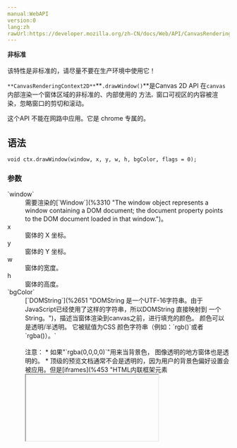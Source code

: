 ```yaml
---
manual:WebAPI
version:0
lang:zh
rawUrl:https://developer.mozilla.org/zh-CN/docs/Web/API/CanvasRenderingContext2D/drawWindow
---
```






**非标准**<br></br>该特性是非标准的，请尽量不要在生产环境中使用它！





`**CanvasRenderingContext2D**`**`.drawWindow()`**是Canvas 2D API 在`canvas`内部渲染一个窗体区域的非标准的、内部使用的 方法`。`窗口可视区的内容被渲染，忽略窗口的剪切和滚动。



这个API 不能在网路中应用。它是 chrome 专属的。


## 语法<a name="语法"></a>

```
void ctx.drawWindow(window, x, y, w, h, bgColor, flags = 0);

```

### 参数<a name="参数"></a>
<dl><dt id=''>`window`</dt><dd>需要渲染的[`Window`](%3310 "The window object represents a window containing a DOM document; the document property points to the DOM document loaded in that window.")。</dd><dt id=''>x</dt><dd>窗体的 X 坐标。</dd><dt id=''>y</dt><dd>窗体的 Y 坐标。</dd><dt id=''>w</dt><dd>窗体的宽度。</dd><dt id=''>h</dt><dd>窗体的高度。</dd><dt id=''>`bgColor`</dt><dd>[`DOMString`](%2651 "DOMString 是一个UTF-16字符串。由于JavaScript已经使用了这样的字符串，所以DOMString 直接映射到 一个String。")，描述当窗体渲染到canvas之前，进行填充的颜色。 颜色可以是透明/半透明。 它被赋值为CSS 颜色字符串（例如：`rgb()`或者`rgba()）。`<br></br>注意：
* 如果&quot;`rgba(0,0,0,0)`&quot;用来当背景色， 图像透明的地方窗体也是透明的。
* 顶级的预览文档通常不会是透明的，因为用户的背景色偏好设置会被应用。但是[iframes](%453 "HTML内联框架元素 <iframe> 表示嵌套的浏览上下文，有效地将另一个HTML页面嵌入到当前页面中。在HTML 4.01中，文档可能包含头部和正文，或头部和框架集，但不能包含正文和框架集。但是，<iframe>可以在正常的文档主体中使用。每个浏览上下文都有自己的会话历史记录和活动文档。包含嵌入内容的浏览上下文称为父浏览上下文。顶级浏览上下文（没有父级）通常是浏览器窗口。")是透明的，如果页面没有设置背景。
* 如果不透明的颜色做为背景色， 渲染速度会更快，因为我们不需要计算窗体的透明度。
</dd><dt id=''>flags可选</dt><dd>用来更好的控制`drawWindow`。 Flags 可以使用或运算符进行连接。常量 | 值 | 描述 
`DRAWWINDOW_DRAW_CARET` | `0x01` | 绘制时，如果被占用，显示插入符。 
`DRAWWINDOW_DO_NOT_FLUSH` | `0x02` | 不要清空待定的布局通知，否则会被批量挂起。 
`DRAWWINDOW_DRAW_VIEW` | `0x04` | 绘制滚动条，并滚动当前的视口。 
`DRAWWINDOW_USE_WIDGET_LAYERS` | `0x08` | 使用小部件层进行有效的管理。这意味着可以使用硬件加速， 但是实际上会变慢，并且降低品质。不管怎样，它都会更准确地反映已经渲染到屏幕上的像素。 
`DRAWWINDOW_ASYNC_DECODE_IMAGES` | `0x10` | 不需要同步解码图像 - 绘制我们已经有的。 

</dd></dl>
## 示例<a name="示例"></a>


这个方法在canvas中绘制了一个DOM 窗口的内容快照。例子：


```
ctx.drawWindow(window, 0, 0, 100, 200, "rgb(255,255,255)");
```


以像素为单位，相对可视区左上角的矩形框内，使用白色作为背景色，在canvas中绘制当前窗口的内容。如果指定&quot;`rgba(255,255,255,0)`&quot; 作为颜色，则内容的背景色是透明的（造成绘制速度变慢）。



使用纯白色&quot;`rgb(255,255,255)`&quot;或者透明颜色之外的任何背景，都不是一个好的主意。就像所有浏览器要做的，多数网站期望他们界面透明的部分绘制到白色背景上。



使用这个方法，可以使用任意内容填充隐藏的IFRAME（例如：CSS-styled HTML text 或者 SVG）并绘制到canvas中。为了适应当前的变形，它会缩放、旋转。



Ted Mielczarek 的[标签预览](%23755 "")扩展使用这种技术，在 chrome 中提供网页的缩略图。源代码可以作为参考。


## 规范描述<a name="规范描述"></a>


目前的规范或者草案不包含此章节。这是一个不标准的、仅供内部使用的API。


## 浏览器兼容性<a name="浏览器兼容性"></a>


**[We&#39;re converting our compatibility data into a machine-readable JSON format](%3344 "")**. This compatibility table still uses the old format, because we haven&#39;t yet converted the data it contains.**[Find out how you can help!](%3392 "")**


* 
* 
Feature | Chrome | Firefox (Gecko) | Internet Explorer | Opera | Safari 
Basic support | 未实现 | (Yes) | 未实现 | 未实现 | 未实现 




## 参见<a name="参见"></a>

* 接口定义，[`CanvasRenderingContext2D`](%12 "CanvasRenderingContext2D 接口提供的 2D 渲染背景用来绘制<canvas>元素，为了获得这个接口的对象，需要在 <canvas> 上调用 getContext() ，并提供一个 "2d" 的参数：").



## 文档标签和贡献者
**此页面的贡献者：**[ice-i-snow](%4741 "")
**最后编辑者:**[ice-i-snow](%4741 ""),<time>Jun 10, 2015, 7:32:14 PM</time>


